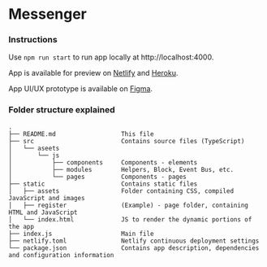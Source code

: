 # Messenger

### Instructions
Use `npm run start` to run app locally at http://localhost:4000.

App is available for preview on [Netlify](https://pensive-austin-8ea525.netlify.app/) and [Heroku](https://yp-messenger-app.herokuapp.com/).

App UI/UX prototype is available on [Figma](https://www.figma.com/file/MryUh4UNG7Cpk8bUMGshvN/Praktikum-Messenger?node-id=0%3A1).

### Folder structure explained
    .
    ├── README.md                  This file
    ├── src                        Contains source files (TypeScript)
    │   └── aseets            
    │       └── js            
    │           ├── components     Components - elements
    │           ├── modules        Helpers, Block, Event Bus, etc.
    │           └── pages          Components - pages 
    ├── static                     Contains static files
    │   ├── assets                 Folder containing CSS, compiled JavaScript and images
    │   ├── register               (Example) - page folder, containing HTML and JavaScript 
    │   └── index.html             JS to render the dynamic portions of the app
    ├── index.js                   Main file
    ├── netlify.toml               Netlify continuous deployment settings
    └── package.json               Contains app description, dependencies and configuration information

